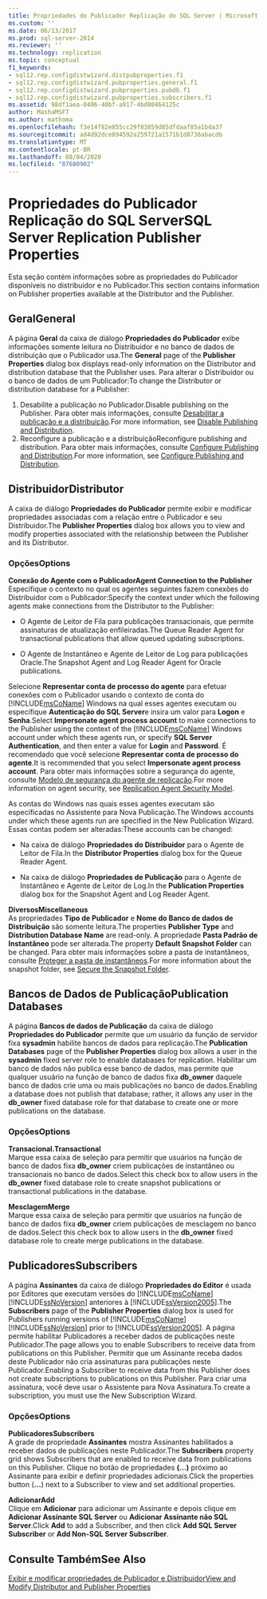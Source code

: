 ```yaml
---
title: Propriedades do Publicador Replicação do SQL Server | Microsoft Docs
ms.custom: ''
ms.date: 06/13/2017
ms.prod: sql-server-2014
ms.reviewer: ''
ms.technology: replication
ms.topic: conceptual
f1_keywords:
- sql12.rep.configdistwizard.distpubproperties.f1
- sql12.rep.configdistwizard.pubproperties.general.f1
- sql12.rep.configdistwizard.pubproperties.pubdb.f1
- sql12.rep.configdistwizard.pubproperties.subscribers.f1
ms.assetid: 98df1aea-0406-40bf-a917-4bd80464125c
author: MashaMSFT
ms.author: mathoma
ms.openlocfilehash: f3e14f82e855cc29f83859d85dfdaaf85a1bda37
ms.sourcegitcommit: ad4d92dce894592a259721a1571b1d8736abacdb
ms.translationtype: MT
ms.contentlocale: pt-BR
ms.lasthandoff: 08/04/2020
ms.locfileid: "87680902"
---
```

# <a name="sql-server-replication-publisher-properties"></a><span data-ttu-id="0029f-102">Propriedades do Publicador Replicação do SQL Server</span><span class="sxs-lookup"><span data-stu-id="0029f-102">SQL Server Replication Publisher Properties</span></span>
  <span data-ttu-id="0029f-103">Esta seção contém informações sobre as propriedades do Publicador disponíveis no distribuidor e no Publicador.</span><span class="sxs-lookup"><span data-stu-id="0029f-103">This section contains information on Publisher properties available at the Distributor and the Publisher.</span></span> 

## <a name="general"></a><span data-ttu-id="0029f-104">Geral</span><span class="sxs-lookup"><span data-stu-id="0029f-104">General</span></span>  
  <span data-ttu-id="0029f-105"> A página **Geral** da caixa de diálogo **Propriedades do Publicador** exibe informações somente leitura no Distribuidor e no banco de dados de distribuição que o Publicador usa.</span><span class="sxs-lookup"><span data-stu-id="0029f-105">The **General** page of the **Publisher Properties** dialog box displays read-only information on the Distributor and distribution database that the Publisher uses.</span></span> <span data-ttu-id="0029f-106">Para alterar o Distribuidor ou o banco de dados de um Publicador:</span><span class="sxs-lookup"><span data-stu-id="0029f-106">To change the Distributor or distribution database for a Publisher:</span></span>  
  
1.  <span data-ttu-id="0029f-107">Desabilite a publicação no Publicador.</span><span class="sxs-lookup"><span data-stu-id="0029f-107">Disable publishing on the Publisher.</span></span> <span data-ttu-id="0029f-108">Para obter mais informações, consulte [Desabilitar a publicação e a distribuição](disable-publishing-and-distribution.md).</span><span class="sxs-lookup"><span data-stu-id="0029f-108">For more information, see [Disable Publishing and Distribution](disable-publishing-and-distribution.md).</span></span>    
2.  <span data-ttu-id="0029f-109">Reconfigure a publicação e a distribuição</span><span class="sxs-lookup"><span data-stu-id="0029f-109">Reconfigure publishing and distribution.</span></span> <span data-ttu-id="0029f-110">Para obter mais informações, consulte [Configure Publishing and Distribution](configure-publishing-and-distribution.md).</span><span class="sxs-lookup"><span data-stu-id="0029f-110">For more information, see [Configure Publishing and Distribution](configure-publishing-and-distribution.md).</span></span>  

## <a name="distributor"></a><span data-ttu-id="0029f-111">Distribuidor</span><span class="sxs-lookup"><span data-stu-id="0029f-111">Distributor</span></span>
  <span data-ttu-id="0029f-112">A caixa de diálogo **Propriedades do Publicador** permite exibir e modificar propriedades associadas com a relação entre o Publicador e seu Distribuidor.</span><span class="sxs-lookup"><span data-stu-id="0029f-112">The **Publisher Properties** dialog box allows you to view and modify properties associated with the relationship between the Publisher and its Distributor.</span></span>  
  
### <a name="options"></a><span data-ttu-id="0029f-113">Opções</span><span class="sxs-lookup"><span data-stu-id="0029f-113">Options</span></span>  
 <span data-ttu-id="0029f-114">**Conexão do Agente com o Publicador**</span><span class="sxs-lookup"><span data-stu-id="0029f-114">**Agent Connection to the Publisher**</span></span>  
 <span data-ttu-id="0029f-115">Especifique o contexto no qual os agentes seguintes fazem conexões do Distribuidor com o Publicador:</span><span class="sxs-lookup"><span data-stu-id="0029f-115">Specify the context under which the following agents make connections from the Distributor to the Publisher:</span></span>  
  
-   <span data-ttu-id="0029f-116">O Agente de Leitor de Fila para publicações transacionais, que permite assinaturas de atualização enfileiradas.</span><span class="sxs-lookup"><span data-stu-id="0029f-116">The Queue Reader Agent for transactional publications that allow queued updating subscriptions.</span></span>  
  
-   <span data-ttu-id="0029f-117">O Agente de Instantâneo e Agente de Leitor de Log para publicações Oracle.</span><span class="sxs-lookup"><span data-stu-id="0029f-117">The Snapshot Agent and Log Reader Agent for Oracle publications.</span></span>  
  
 <span data-ttu-id="0029f-118">Selecione **Representar conta de processo do agente** para efetuar conexões com o Publicador usando o contexto de conta do [!INCLUDE[msCoName](../../includes/msconame-md.md)] Windows na qual esses agentes executam ou especifique **Autenticação do SQL Server**e insira um valor para **Logon** e **Senha**.</span><span class="sxs-lookup"><span data-stu-id="0029f-118">Select **Impersonate agent process account** to make connections to the Publisher using the context of the [!INCLUDE[msCoName](../../includes/msconame-md.md)] Windows account under which these agents run, or specify **SQL Server Authentication**, and then enter a value for **Login** and **Password**.</span></span> <span data-ttu-id="0029f-119">É recomendado que você selecione **Representar conta de processo do agente**.</span><span class="sxs-lookup"><span data-stu-id="0029f-119">It is recommended that you select **Impersonate agent process account**.</span></span> <span data-ttu-id="0029f-120">Para obter mais informações sobre a segurança do agente, consulte [Modelo de segurança do agente de replicação](security/replication-agent-security-model.md).</span><span class="sxs-lookup"><span data-stu-id="0029f-120">For more information on agent security, see [Replication Agent Security Model](security/replication-agent-security-model.md).</span></span>  
  
 <span data-ttu-id="0029f-121">As contas do Windows nas quais esses agentes executam são especificadas no Assistente para Nova Publicação.</span><span class="sxs-lookup"><span data-stu-id="0029f-121">The Windows accounts under which these agents run are specified in the New Publication Wizard.</span></span> <span data-ttu-id="0029f-122">Essas contas podem ser alteradas:</span><span class="sxs-lookup"><span data-stu-id="0029f-122">These accounts can be changed:</span></span>  
  
-   <span data-ttu-id="0029f-123">Na caixa de diálogo **Propriedades do Distribuidor** para o Agente de Leitor de Fila.</span><span class="sxs-lookup"><span data-stu-id="0029f-123">In the **Distributor Properties** dialog box for the Queue Reader Agent.</span></span>  
  
-   <span data-ttu-id="0029f-124">Na caixa de diálogo **Propriedades de Publicação** para o Agente de Instantâneo e Agente de Leitor de Log.</span><span class="sxs-lookup"><span data-stu-id="0029f-124">In the **Publication Properties** dialog box for the Snapshot Agent and Log Reader Agent.</span></span>  
  
 <span data-ttu-id="0029f-125">**Diversos**</span><span class="sxs-lookup"><span data-stu-id="0029f-125">**Miscellaneous**</span></span>  
 <span data-ttu-id="0029f-126">As propriedades **Tipo de Publicador** e **Nome do Banco de dados de Distribuição** são somente leitura.</span><span class="sxs-lookup"><span data-stu-id="0029f-126">The properties **Publisher Type** and **Distribution Database Name** are read-only.</span></span> <span data-ttu-id="0029f-127">A propriedade **Pasta Padrão de Instantâneo** pode ser alterada.</span><span class="sxs-lookup"><span data-stu-id="0029f-127">The property **Default Snapshot Folder** can be changed.</span></span> <span data-ttu-id="0029f-128">Para obter mais informações sobre a pasta de instantâneos, consulte [Proteger a pasta de instantâneos](security/secure-the-snapshot-folder.md).</span><span class="sxs-lookup"><span data-stu-id="0029f-128">For more information about the snapshot folder, see [Secure the Snapshot Folder](security/secure-the-snapshot-folder.md).</span></span>  
  

## <a name="publication-databases"></a><span data-ttu-id="0029f-129">Bancos de Dados de Publicação</span><span class="sxs-lookup"><span data-stu-id="0029f-129">Publication Databases</span></span>
  <span data-ttu-id="0029f-130">A página **Bancos de dados de Publicação** da caixa de diálogo **Propriedades do Publicador** permite que um usuário da função de servidor fixa **sysadmin** habilite bancos de dados para replicação.</span><span class="sxs-lookup"><span data-stu-id="0029f-130">The **Publication Databases** page of the **Publisher Properties** dialog box allows a user in the **sysadmin** fixed server role to enable databases for replication.</span></span> <span data-ttu-id="0029f-131">Habilitar um banco de dados não publica esse banco de dados, mas permite que qualquer usuário na função de banco de dados fixa **db_owner** daquele banco de dados crie uma ou mais publicações no banco de dados.</span><span class="sxs-lookup"><span data-stu-id="0029f-131">Enabling a database does not publish that database; rather, it allows any user in the **db_owner** fixed database role for that database to create one or more publications on the database.</span></span>  
  
### <a name="options"></a><span data-ttu-id="0029f-132">Opções</span><span class="sxs-lookup"><span data-stu-id="0029f-132">Options</span></span>  
 <span data-ttu-id="0029f-133">**Transacional.**</span><span class="sxs-lookup"><span data-stu-id="0029f-133">**Transactional**</span></span>  
 <span data-ttu-id="0029f-134">Marque essa caixa de seleção para permitir que usuários na função de banco de dados fixa **db_owner** criem publicações de instantâneo ou transacionais no banco de dados.</span><span class="sxs-lookup"><span data-stu-id="0029f-134">Select this check box to allow users in the **db_owner** fixed database role to create snapshot publications or transactional publications in the database.</span></span> 
  
 <span data-ttu-id="0029f-135">**Mesclagem**</span><span class="sxs-lookup"><span data-stu-id="0029f-135">**Merge**</span></span>  
 <span data-ttu-id="0029f-136">Marque essa caixa de seleção para permitir que usuários na função de banco de dados fixa **db_owner** criem publicações de mesclagem no banco de dados.</span><span class="sxs-lookup"><span data-stu-id="0029f-136">Select this check box to allow users in the **db_owner** fixed database role to create merge publications in the database.</span></span>  

## <a name="subscribers"></a><span data-ttu-id="0029f-137">Publicadores</span><span class="sxs-lookup"><span data-stu-id="0029f-137">Subscribers</span></span>

  <span data-ttu-id="0029f-138">A página **Assinantes** da caixa de diálogo **Propriedades do Editor** é usada por Editores que executam versões do [!INCLUDE[msCoName](../../includes/msconame-md.md)] [!INCLUDE[ssNoVersion](../../includes/ssnoversion-md.md)] anteriores à [!INCLUDE[ssVersion2005](../../includes/ssversion2005-md.md)].</span><span class="sxs-lookup"><span data-stu-id="0029f-138">The **Subscribers** page of the **Publisher Properties** dialog box is used for Publishers running versions of [!INCLUDE[msCoName](../../includes/msconame-md.md)] [!INCLUDE[ssNoVersion](../../includes/ssnoversion-md.md)] prior to [!INCLUDE[ssVersion2005](../../includes/ssversion2005-md.md)].</span></span> <span data-ttu-id="0029f-139">A página permite habilitar Publicadores a receber dados de publicações neste Publicador.</span><span class="sxs-lookup"><span data-stu-id="0029f-139">The page allows you to enable Subscribers to receive data from publications on this Publisher.</span></span> <span data-ttu-id="0029f-140">Permitir que um Assinante receba dados deste Publicador não cria assinaturas para publicações neste Publicador.</span><span class="sxs-lookup"><span data-stu-id="0029f-140">Enabling a Subscriber to receive data from this Publisher does not create subscriptions to publications on this Publisher.</span></span> <span data-ttu-id="0029f-141">Para criar uma assinatura, você deve usar o Assistente para Nova Assinatura.</span><span class="sxs-lookup"><span data-stu-id="0029f-141">To create a subscription, you must use the New Subscription Wizard.</span></span>  
  
### <a name="options"></a><span data-ttu-id="0029f-142">Opções</span><span class="sxs-lookup"><span data-stu-id="0029f-142">Options</span></span>  
 <span data-ttu-id="0029f-143">**Publicadores**</span><span class="sxs-lookup"><span data-stu-id="0029f-143">**Subscribers**</span></span>  
 <span data-ttu-id="0029f-144">A grade de propriedade **Assinantes** mostra Assinantes habilitados a receber dados de publicações neste Publicador.</span><span class="sxs-lookup"><span data-stu-id="0029f-144">The **Subscribers** property grid shows Subscribers that are enabled to receive data from publications on this Publisher.</span></span> <span data-ttu-id="0029f-145">Clique no botão de propriedades **(...)** próximo ao Assinante para exibir e definir propriedades adicionais.</span><span class="sxs-lookup"><span data-stu-id="0029f-145">Click the properties button (**...**) next to a Subscriber to view and set additional properties.</span></span>  
  
 <span data-ttu-id="0029f-146">**Adicionar**</span><span class="sxs-lookup"><span data-stu-id="0029f-146">**Add**</span></span>  
 <span data-ttu-id="0029f-147">Clique em **Adicionar** para adicionar um Assinante e depois clique em **Adicionar Assinante SQL Server** ou **Adicionar Assinante não SQL Server**.</span><span class="sxs-lookup"><span data-stu-id="0029f-147">Click **Add** to add a Subscriber, and then click **Add SQL Server Subscriber** or **Add Non-SQL Server Subscriber**.</span></span>  

## <a name="see-also"></a><span data-ttu-id="0029f-148">Consulte Também</span><span class="sxs-lookup"><span data-stu-id="0029f-148">See Also</span></span>  
 [<span data-ttu-id="0029f-149">Exibir e modificar propriedades de Publicador e Distribuidor</span><span class="sxs-lookup"><span data-stu-id="0029f-149">View and Modify Distributor and Publisher Properties</span></span>](view-and-modify-distributor-and-publisher-properties.md)   

  
  
